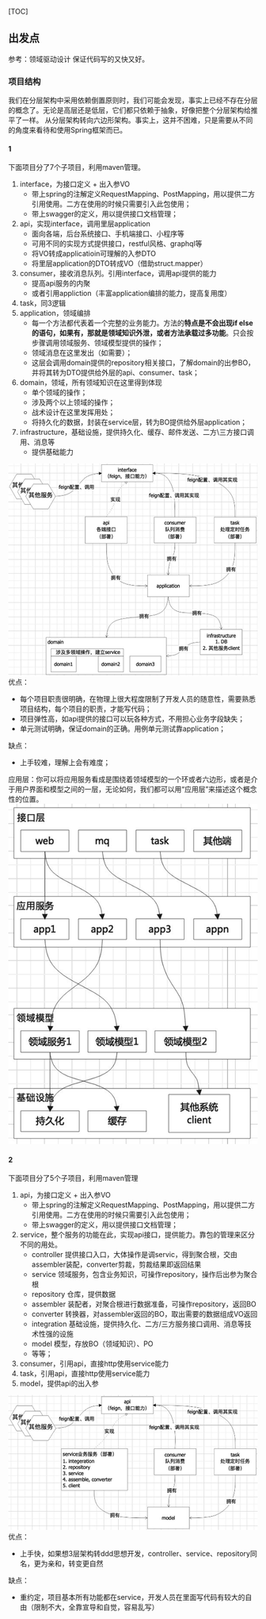 [TOC]


## 出发点
参考：领域驱动设计
保证代码写的又快又好。

### 项目结构
我们在分层架构中采用依赖倒置原则时，我们可能会发现，事实上已经不存在分层的概念了。无论是高层还是低层，它们都只依赖于抽象，好像把整个分层架构给推平了一样。
从分层架构转向六边形架构。事实上，这并不困难，只是需要从不同的角度来看待和使用Spring框架而已。

#### 1
下面项目分了7个子项目，利用maven管理。
1. interface，为接口定义 + 出入参VO
   - 带上spring的注解定义RequestMapping、PostMapping，用以提供二方引用使用。二方在使用的时候只需要引入此包使用；
   - 带上swagger的定义，用以提供接口文档管理；
2. api，实现interface，调用里层application
   - 面向各端，后台系统接口、手机端接口、小程序等
   - 可用不同的实现方式提供接口，restful风格、graphql等
   - 将VO转成applicatioin可理解的入参DTO
   - 将里层application的DTO转成VO（借助struct.mapper）
3. consumer，接收消息队列。引用interface，调用api提供的能力
   - 提高api服务的内聚
   - 或者引用appliction（丰富application编排的能力，提高复用度）
4. task，同3逻辑
5. application，领域编排
   - 每一个方法都代表着一个完整的业务能力。方法的**特点是不会出现if else的语句，如果有，那就是领域知识外泄，或者方法承载过多功能**。只会按步骤调用领域服务、领域模型提供的操作；
   - 领域消息在这里发出（如需要）；
   - 这层会调用domain提供的repository相关接口，了解domain的出参BO，并将其转为DTO提供给外层的api、consumer、task；
6. domain，领域，所有领域知识在这里得到体现
   - 单个领域的操作；
   - 涉及两个以上领域的操作；
   - 战术设计在这里发挥用处；
   - 将持久化的数据，封装在service层，转为BO提供给外层application；
7. infrastructure，基础设施，提供持久化、缓存、邮件发送、二方\三方接口调用、消息等
   - 提供基础能力

![1](img/项目分层-1.jpg)
优点：
- 每个项目职责很明确，在物理上很大程度限制了开发人员的随意性，需要熟悉项目结构，每个项目的职责，才能写代码；
- 项目弹性高，如api提供的接口可以玩各种方式，不用担心业务字段缺失；
- 单元测试明确，保证domain的正确。用例单元测试靠application；

缺点：
- 上手较难，理解上会有难度；

应用层：你可以将应用服务看成是围绕着领域模型的一个环或者六边形，或者是介于用户界面和模型之间的一层，无论如何，我们都可以用“应用层”来描述这个概念性的位置。
![2](img/调用关系.jpg)

#### 2
下面项目分了5个子项目，利用maven管理
1. api，为接口定义 + 出入参VO
   - 带上spring的注解定义RequestMapping、PostMapping，用以提供二方引用使用。二方在使用的时候只需要引入此包使用；
   - 带上swagger的定义，用以提供接口文档管理；
2. service，整个服务的功能在此，实现api接口，提供能力。靠包的管理来区分不同的用处。
   - controller 提供接口入口，大体操作是调servic，得到聚合根，交由assembler装配，converter剪裁，剪裁结果即返回结果
   - service 领域服务，包含业务知识，可操作repository，操作后出参为聚合根
   - repository 仓库，提供数据
   - assembler 装配者，对聚合根进行数据准备，可操作repository，返回BO
   - converter 转换器，对assembler返回的BO，取出需要的数据组成VO返回
   - integration 基础设施，提供持久化、二方/三方服务接口调用、消息等技术性强的设施
   - model 模型，存放BO（领域知识）、PO
   - 等等；
3. consumer，引用api，直接http使用service能力
4. task，引用api，直接http使用service能力
5. model，提供api的出入参

![3](img/项目分层-2.jpg)
优点：
- 上手快，如果想3层架构转ddd思想开发，controller、service、repository同名，更为亲和，转变更自然

缺点：
- 重约定，项目基本所有功能都在service，开发人员在里面写代码有较大的自由（限制不大，全靠宣导和自觉，容易乱写）
